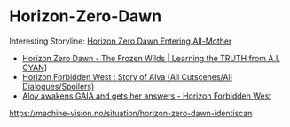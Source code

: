 # Horizon-Zero-Dawn
Interesting Storyline: [Horizon Zero Dawn Entering All-Mother](https://youtu.be/1EULkMQyp9c)

- [Horizon Zero Dawn - The Frozen Wilds | Learning the TRUTH from A.I. CYAN](https://youtu.be/zq0cvi_NXIk)]
- [Horizon Forbidden West : Story of Alva (All Cutscenes/All Dialogues/Spoilers)](https://youtu.be/EaZmbBWfND0)
- [Aloy awakens GAIA and gets her answers - Horizon Forbidden West](https://youtu.be/NzDoFy459ro)

https://machine-vision.no/situation/horizon-zero-dawn-identiscan
